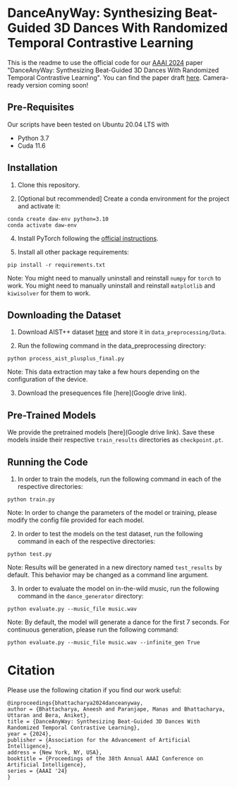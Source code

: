 # DanceAnyWay: Synthesizing Beat-Guided 3D Dances With Randomized Temporal Contrastive Learning

This is the readme to use the official code for our [AAAI 2024](https://aaai.org/aaai-conference/) paper "DanceAnyWay: Synthesizing Beat-Guided 3D Dances With Randomized Temporal Contrastive Learning". You can find the paper draft [here](https://arxiv.org/abs/2303.03870). Camera-ready version coming soon!


## Pre-Requisites
Our scripts have been tested on Ubuntu 20.04 LTS with
- Python 3.7
- Cuda 11.6

## Installation
1. Clone this repository.

2. [Optional but recommended] Create a conda environment for the project and activate it:

```
conda create daw-env python=3.10
conda activate daw-env
```

4. Install PyTorch following the [official instructions](https://pytorch.org/).

5. Install all other package requirements:

```
pip install -r requirements.txt
```
Note: You might need to manually uninstall and reinstall `numpy` for `torch` to work. You might need to manually uninstall and reinstall `matplotlib` and `kiwisolver` for them to work.


## Downloading the Dataset
1. Download AIST++ dataset [here](https://google.github.io/aistplusplus_dataset/download.html) and store it in `data_preprocessing/Data`.

2. Run the following command in the data_preprocessing directory:
```
python process_aist_plusplus_final.py
```
Note: This data extraction may take a few hours depending on the configuration of the device.

3. Download the presequences file [here](Google drive link).


## Pre-Trained Models
We provide the pretrained models [here](Google drive link). Save these models inside their respective `train_results` directories as `checkpoint.pt`.


## Running the Code
1. In order to train the models, run the following command in each of the respective directories:
```
python train.py
```
Note: In order to change the parameters of the model or training, please modify the config file provided for each model.

2. In order to test the models on the test dataset, run the following command in each of the respective directories:
```
python test.py
```
Note: Results will be generated in a new directory named `test_results` by default. This behavior may be changed as a command line argument.

3. In order to evaluate the model on in-the-wild music, run the following command in the `dance_generator` directory:
```
python evaluate.py --music_file music.wav
```
Note: By default, the model will generate a dance for the first 7 seconds. For continuous generation, please run the following command:
```
python evaluate.py --music_file music.wav --infinite_gen True
```

# Citation
Please use the following citation if you find our work useful:
```
@inproceedings{bhattacharya2024danceanyway,
author = {Bhattacharya, Aneesh and Paranjape, Manas and Bhattacharya, Uttaran and Bera, Aniket},
title = {DanceAnyWay: Synthesizing Beat-Guided 3D Dances With Randomized Temporal Contrastive Learning},
year = {2024},
publisher = {Association for the Advancement of Artificial Intelligence},
address = {New York, NY, USA},
booktitle = {Proceedings of the 38th Annual AAAI Conference on Artificial Intelligence},
series = {AAAI '24}
}
```
